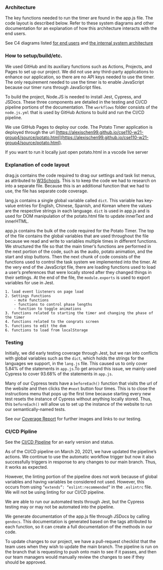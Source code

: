 ### Architecture

The key functions needed to run the timer are found in the app.js file. The code layout is described below. Refer to these system diagrams and other documentation for an explanation of how this architecture interacts with the end users.

See C4 diagrams listed [for end users](https://github.com/AlexisChen99/cse110-w21-group4/blob/main/specs/brainstorm/C4context.drawio.png) and [the internal system architecture](https://github.com/AlexisChen99/cse110-w21-group4/blob/main/specs/brainstorm/C4system.drawio.png)

### How to setup/build/etc.

We used GitHub and its auxiliary functions such as Actions, Projects, and Pages to set up our project. We did not use any third-party applications to enhance our application, so there are no API keys needed to use the timer. The only requirement needed to use the timer is to enable JavaScript because our timer runs through JavaScript files.

To build the project, Node.JS is needed to install Jest, Cypress, and JSDocs. These three components are detailed in the testing and CI/CD pipeline portions of the documentation. The `workflows` folder consists of the `node.js.yml` that is used by GitHub Actions to build and run the CI/CD pipeline.

We use GitHub Pages to deploy our code. The Potato Timer application is deployed through the url [https://alexischen99.github.io/cse110-w21-group4/source/potato.html](https://alexischen99.github.io/cse110-w21-group4/source/potato.html). 

If you want to run it locally just open potato.html in a vscode live server

### Explanation of code layout

drag.js contains the code required to drag our settings and task list menus, as attributed to [W3Schools](https://www.w3schools.com/howto/howto_js_draggable.asp). This is to keep the code we had to research on into a separate file. Because this is an additional function that we had to use, the file has separate code coverage.

lang.js contains a single global variable called `dict`. This variable has key-value entries for English, Chinese, Spanish, and Korean where the values are the respective strings in each language. `dict` is used in app.js and is used for DOM manipulation of the potato.html file to update innerText and innerHTML.

app.js contains the bulk of the code required for the Potato Timer. The top of the file contains the global variables that are used throughout the file because we read and write to variables multiple times in different functions. We structured the file so that the main timer’s functions are performed in the next portion of the code, such as the audio, potato animation, and the start and stop buttons. Then the next chunk of code consists of the functions used to control the task system we implemented into the timer. At the very end of the JavaScript file, there are loading functions used to load a user’s preferences that were locally stored after they changed things in their settings. At the end of the file, the `module.exports` is used to export variables for use in Jest.

``` 
1. load event listeners on page load
2. Settings Functions
    - mute functions
    - functions to control phase lengths
    - function to toggle animations
3. functions related to starting the timer and changing the phase of the timer
4. functions related to the congrats screen
5. functions to edit the dom
6. functions to load from localStorage
```

### Testing
Initially, we did early testing coverage through Jest, but we ran into conflicts with global variables such as the `dict`, which holds the strings for the languages we support, in the `lang.js` file. This caused us to only cover 5.84% of the statements in `app.js`.To get around this issue, we mainly used Cypress to cover 93.68% of the statements in `app.js`.  

Many of our Cypress tests have a `beforeEach()` function that visits the url of the website and then clicks the `#next` button four times. This is to close the instructions menu that pops up the first time because starting every new test resets the instance of Cypress without anything locally stored. Thus, this `beforeEach()` will allow us to set up the instance of the website to run our semantically-named tests. 

See our [Coverage Report](https://github.com/AlexisChen99/cse110-w21-group4/blob/main/specs/QA/Overview.md) for further images and links to our testing.

### CI/CD Pipline

See the [CI/CD Pipeline](https://github.com/AlexisChen99/cse110-w21-group4/wiki/CI-CD-Pipeline) for an early version and status.

As of the CI/CD pipeline on March 20, 2021, we have updated the pipeline’s actions. We continue to use the automatic workflow trigger but now it also successfully triggers in response to any changes to our main branch. Thus, it works as expected. 

However, the linting portion of the pipeline does not work because of global variables and having variables be considered not used. However, this occurs from using `”extends”: “eslint:recommended”` in the `.eslintrc` file. We will not be using linting for our CI/CD pipeline. 

We are able to run our automated tests through Jest, but the Cypress testing may or may not be automated into the pipeline. 

We generate documentation of the app.js file through JSDocs by calling `gendocs`. This documentation is generated based on the tags attributed to each function, so it can create a full documentation of the methods in our code.

To update changes to our project, we have a pull-request checklist that the team uses when they wish to update the main branch. The pipeline is run on the branch that is requesting to push onto main to see if it passes, and then our team managers would manually review the changes to see if they should be approved.
